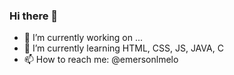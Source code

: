 ### Hi there 👋

- 🔭 I’m currently working on ...
- 🌱 I’m currently learning HTML, CSS, JS, JAVA, C
- 📫 How to reach me: @emersonlmelo
